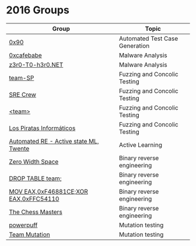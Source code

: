 # 2016 Groups

| Group                                                          | Topic                          |
|----------------------------------------------------------------|--------------------------------|
| [0x90][team-0x90]                                              | Automated Test Case Generation |
| [0xcafebabe][team-0xcafebabe]                                  | Malware Analysis               |
| [z3r0-T0-h3r0.NET][team-zerotohero]                            | Malware Analysis               |
| [team-SP][team-sp]                                             | Fuzzing and Concolic Testing   |
| [SRE Crew][team-sre-crew]                                      | Fuzzing and Concolic Testing   |
| [&lt;team&gt;][team-1]                                         | Fuzzing and Concolic Testing   |
| [Los Piratas Informáticos][team-los-piratas-informaticos]      | Fuzzing and Concolic Testing   |
| [Automated RE - Active state ML, Twente][team-active-learning] | Active Learning                |
| [Zero Width Space][team-zero-width-space]                      | Binary reverse engineering     |
| [DROP TABLE team;][team-drop-table-team]                       | Binary reverse engineering     |
| [MOV EAX,0xF46881CE;XOR EAX,0xFFC54110][team-badc0de]          | Binary reverse engineering     |
| [The Chess Masters][team-chess-masters]                        | Binary reverse engineering     |
| [powerpuff][team-powerpuff]                                    | Mutation testing               |
| [Team Mutation][team-mutation]                                 | Mutation testing               |

[team-0x90]: https://github.com/TUDelft-CS4110/2016-0x90
[team-0xcafebabe]: https://github.com/TUDelft-CS4110/2016-0xcafebabe
[team-zerotohero]: https://github.com/TUDelft-CS4110/2016-z3r0-t0-h3r0-net
[team-sp]: https://github.com/TUDelft-CS4110/2016-team-sp
[team-sre-crew]: https://github.com/TUDelft-CS4110/2016-sre-crew
[team-1]: https://github.com/TUDelft-CS4110/2016-team-1
[team-los-piratas-informaticos]: https://github.com/TUDelft-CS4110/2016-los-piratas-informaticos
[team-active-learning]: https://github.com/TUDelft-CS4110/2016-automated-re-active-state-ml-twente
[team-zero-width-space]: https://github.com/TUDelft-CS4110/2016-team
[team-drop-table-team]: https://github.com/TUDelft-CS4110/2016-drop-table-team
[team-chess-masters]: https://github.com/TUDelft-CS4110/2016-the-chess-masters
[team-badc0de]: https://github.com/TUDelft-CS4110/2016-mov-eax-0xf46881ce-xor-eax-0xffc54110
[team-powerpuff]: https://github.com/TUDelft-CS4110/2016-powerpuff
[team-mutation]: https://github.com/TUDelft-CS4110/2016-team-mutation
